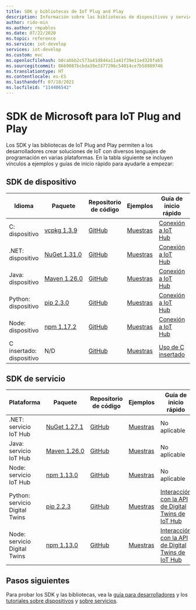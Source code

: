 ```yaml
---
title: SDK y bibliotecas de IoT Plug and Play
description: Información sobre las bibliotecas de dispositivos y servicios disponibles para el desarrollo de soluciones compatibles con IoT Plug and Play.
author: rido-min
ms.author: rmpablos
ms.date: 07/22/2020
ms.topic: reference
ms.service: iot-develop
services: iot-develop
ms.custom: mvc
ms.openlocfilehash: b0cabbb2c573a41d844a11a41f39e11ed328fab5
ms.sourcegitcommit: 8669087bcbda39e3377296c54014ce7b58909746
ms.translationtype: HT
ms.contentlocale: es-ES
ms.lasthandoff: 07/18/2021
ms.locfileid: "114406542"
---
```

# <a name="microsoft-sdks-for-iot-plug-and-play"></a>SDK de Microsoft para IoT Plug and Play

Los SDK y las bibliotecas de IoT Plug and Play permiten a los desarrolladores crear soluciones de IoT con diversos lenguajes de programación en varias plataformas. En la tabla siguiente se incluyen vínculos a ejemplos y guías de inicio rápido para ayudarle a empezar:

## <a name="device-sdks"></a>SDK de dispositivo

| Idioma | Paquete | Repositorio de código | Ejemplos | Guía de inicio rápido | Referencia |
|---|---|---|---|---|---|
| C: dispositivo | [vcpkg 1.3.9](https://github.com/Azure/azure-iot-sdk-c/blob/master/doc/setting_up_vcpkg.md) | [GitHub](https://github.com/Azure/azure-iot-sdk-c) | [Muestras](https://github.com/Azure/azure-iot-sdk-c/tree/master/iothub_client/samples/pnp) | [Conexión a IoT Hub](tutorial-connect-device.md) | [Referencia](/azure/iot-hub/iot-c-sdk-ref/) |
| .NET: dispositivo | [NuGet 1.31.0](https://www.nuget.org/packages/Microsoft.Azure.Devices.Client) | [GitHub](https://github.com/Azure/azure-iot-sdk-csharp/tree/master/) | [Muestras](https://github.com/Azure-Samples/azure-iot-samples-csharp/tree/master/iot-hub/Samples/device/PnpDeviceSamples) | [Conexión a IoT Hub](tutorial-connect-device.md) | [Referencia](/dotnet/api/microsoft.azure.devices.client) |
| Java: dispositivo | [Maven 1.26.0](https://mvnrepository.com/artifact/com.microsoft.azure.sdk.iot/iot-device-client) | [GitHub](https://github.com/Azure/azure-iot-sdk-java/tree/master/) | [Muestras](https://github.com/Azure/azure-iot-sdk-java/tree/master/device/iot-device-samples/pnp-device-sample) | [Conexión a IoT Hub](tutorial-connect-device.md) | [Referencia](/java/api/com.microsoft.azure.sdk.iot.device) |
| Python: dispositivo | [pip 2.3.0](https://pypi.org/project/azure-iot-device/) | [GitHub](https://github.com/Azure/azure-iot-sdk-python/tree/master/) | [Muestras](https://github.com/Azure/azure-iot-sdk-python/tree/master/azure-iot-device/samples/pnp) | [Conexión a IoT Hub](tutorial-connect-device.md) | [Referencia](/python/api/azure-iot-device/azure.iot.device) |
| Node: dispositivo | [npm 1.17.2](https://www.npmjs.com/package/azure-iot-device)  | [GitHub](https://github.com/Azure/azure-iot-sdk-node/tree/master/) | [Muestras](https://github.com/Azure/azure-iot-sdk-node/tree/master/device/samples/pnp) | [Conexión a IoT Hub](tutorial-connect-device.md) | [Referencia](/javascript/api/azure-iot-device/) |
| C insertado: dispositivo | N/D | [GitHub](https://github.com/Azure/azure-sdk-for-c/)| [Muestras](tutorial-connect-device.md?pivots=programming-language-embedded-c#samples) | [Uso de C insertado](tutorial-connect-device.md?pivots=programming-language-embedded-c) | N/D

## <a name="service-sdks"></a>SDK de servicio

| Plataforma  | Paquete | Repositorio de código | Ejemplos | Guía de inicio rápido | Referencia |
|---|---|---|---|---|---|
| .NET: servicio IoT Hub | [NuGet 1.27.1](https://www.nuget.org/packages/Microsoft.Azure.Devices ) | [GitHub](https://github.com/Azure/azure-iot-sdk-csharp) | [Muestras](https://github.com/Azure-Samples/azure-iot-samples-csharp/tree/master/iot-hub/Samples/service/PnpServiceSamples) | No aplicable | [Referencia](/dotnet/api/microsoft.azure.devices) |
| Java: servicio IoT Hub | [Maven 1.26.0](https://mvnrepository.com/artifact/com.microsoft.azure.sdk.iot/iot-service-client/1.26.0) | [GitHub](https://github.com/Azure/azure-iot-sdk-java) | [Muestras](https://github.com/Azure/azure-iot-sdk-java/tree/master/service/iot-service-samples/pnp-service-sample) | No aplicable | [Referencia](/java/api/com.microsoft.azure.sdk.iot.service) |
| Node: servicio IoT Hub | [npm 1.13.0](https://www.npmjs.com/package/azure-iothub) | [GitHub](https://github.com/Azure/azure-iot-sdk-node) | [Muestras](https://github.com/Azure/azure-iot-sdk-node/tree/master/service/samples) | No aplicable | [Referencia](/javascript/api/azure-iothub/) |
| Python: servicio Digital Twins | [pip 2.2.3](https://pypi.org/project/azure-iot-hub) | [GitHub](https://github.com/Azure/azure-iot-sdk-python) | [Muestras](https://github.com/Azure/azure-iot-sdk-python/tree/master/azure-iot-hub/samples) | [Interacción con la API de Digital Twins de IoT Hub](tutorial-service.md) | N/D |
| Node: servicio Digital Twins | [npm 1.13.0](https://www.npmjs.com/package/azure-iot-digitaltwins-service) | [GitHub](https://github.com/Azure/azure-iot-sdk-node) | [Muestras](https://github.com/Azure/azure-iot-sdk-node/tree/master/service/samples/javascript) | [Interacción con la API de Digital Twins de IoT Hub](tutorial-service.md) | N/D |

## <a name="next-steps"></a>Pasos siguientes

Para probar los SDK y las bibliotecas, vea la [guía para desarrolladores](concepts-developer-guide-device.md) y los [tutoriales sobre dispositivos](tutorial-connect-device.md) y [sobre servicios](tutorial-service.md).